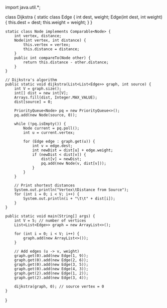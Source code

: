import java.util.*;

class Dijkstra {
    static class Edge {
        int dest, weight;
        Edge(int dest, int weight) {
            this.dest = dest;
            this.weight = weight;
        }
    }

    static class Node implements Comparable<Node> {
        int vertex, distance;
        Node(int vertex, int distance) {
            this.vertex = vertex;
            this.distance = distance;
        }
        public int compareTo(Node other) {
            return this.distance - other.distance;
        }
    }

    // Dijkstra's algorithm
    public static void dijkstra(List<List<Edge>> graph, int source) {
        int V = graph.size();
        int[] dist = new int[V];
        Arrays.fill(dist, Integer.MAX_VALUE);
        dist[source] = 0;

        PriorityQueue<Node> pq = new PriorityQueue<>();
        pq.add(new Node(source, 0));

        while (!pq.isEmpty()) {
            Node current = pq.poll();
            int u = current.vertex;

            for (Edge edge : graph.get(u)) {
                int v = edge.dest;
                int newDist = dist[u] + edge.weight;
                if (newDist < dist[v]) {
                    dist[v] = newDist;
                    pq.add(new Node(v, dist[v]));
                }
            }
        }

        // Print shortest distances
        System.out.println("Vertex\tDistance from Source");
        for (int i = 0; i < V; i++) {
            System.out.println(i + "\t\t" + dist[i]);
        }
    }

    public static void main(String[] args) {
        int V = 5; // number of vertices
        List<List<Edge>> graph = new ArrayList<>();

        for (int i = 0; i < V; i++) {
            graph.add(new ArrayList<>());
        }

        // Add edges (u -> v, weight)
        graph.get(0).add(new Edge(1, 9));
        graph.get(0).add(new Edge(2, 6));
        graph.get(0).add(new Edge(3, 5));
        graph.get(0).add(new Edge(4, 3));
        graph.get(2).add(new Edge(1, 2));
        graph.get(2).add(new Edge(3, 4));

        dijkstra(graph, 0); // source vertex = 0
    }
}
